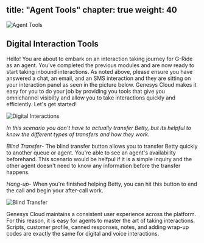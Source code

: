 title: "Agent Tools"
chapter: true
weight: 40
---

![Agent Tools](/images/SMSsetup4-768x300.jpg)
## Digital Interaction Tools

Hello! You are about to embark on an interaction taking journey for G-Ride as an agent. You've completed the previous modules and are now ready to start taking inbound interactions. As noted above, please ensure you have answered a chat, an email, and an SMS interaction and they are sitting on your interaction panel as seen in the picture below. Genesys Cloud makes it easy for you to do your job by providing you tools that give you omnichannel visibilty and allow you to take interactions quickly and efficiently. Let's get started!

![Digital Interactions](/images/digitalinteraction.jpg)

*In this scenario you don't have to actually transfer Betty, but its helpful to know the different types of transfers and how they work.*

*Blind Transfer*- The blind transfer button allows you to transfer Betty quickly to another queue or agent. You're able to see an agent's availability beforehand. This scenario would be helfpul if it is a simple inquiry and the other agent doesn't need to know any information before the transfer happens.

*Hang-up*- When you're finished helping Betty, you can hit this button to end the call and begin your after-call work.

![Blind Transfer](/images/blindtransferandhangup.jpg)


Genesys Cloud maintains a consistent user experience across the platform. For this reason, it is easy for agents to master the art of taking interactions. Scripts, customer profile, canned responses, notes, and adding wrap-up codes are exactly the same for digital and voice interactions. 